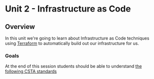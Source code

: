 # Unit 2 - Infrastructure as Code

## Overview
In this unit we're going to learn about Infrastructure as Code techniques using [Terraform](https://www.terraform.io/) to automatically build out our infrastructure for us.

### Goals
At the end of this session students should be able to understand [the following CSTA standards](https://www.doe.k12.de.us/cms/lib/DE01922744/Centricity/Domain/176/CSTA%20Computer%20Science%20Standards%20Revised%202017.pdf)
